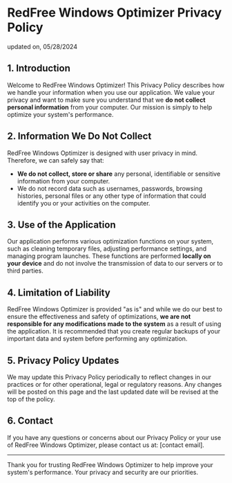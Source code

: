# RedFree Windows Optimizer Privacy Policy
updated on, 05/28/2024

## 1. Introduction

Welcome to RedFree Windows Optimizer! This Privacy Policy describes how we handle your information when you use our application. We value your privacy and want to make sure you understand that we **do not collect personal information** from your computer. Our mission is simply to help optimize your system's performance.

## 2. Information We Do Not Collect

RedFree Windows Optimizer is designed with user privacy in mind. Therefore, we can safely say that:
- **We do not collect, store or share** any personal, identifiable or sensitive information from your computer.
- We do not record data such as usernames, passwords, browsing histories, personal files or any other type of information that could identify you or your activities on the computer.

## 3. Use of the Application

Our application performs various optimization functions on your system, such as cleaning temporary files, adjusting performance settings, and managing program launches. These functions are performed **locally on your device** and do not involve the transmission of data to our servers or to third parties.

## 4. Limitation of Liability

RedFree Windows Optimizer is provided "as is" and while we do our best to ensure the effectiveness and safety of optimizations, **we are not responsible for any modifications made to the system** as a result of using the application. It is recommended that you create regular backups of your important data and system before performing any optimization.

## 5. Privacy Policy Updates

We may update this Privacy Policy periodically to reflect changes in our practices or for other operational, legal or regulatory reasons. Any changes will be posted on this page and the last updated date will be revised at the top of the policy.

## 6. Contact

If you have any questions or concerns about our Privacy Policy or your use of RedFree Windows Optimizer, please contact us at: [contact email].

---

Thank you for trusting RedFree Windows Optimizer to help improve your system's performance. Your privacy and security are our priorities.